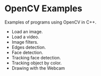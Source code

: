 # OpenCV Examples
Examples of programs using OpenCV in C++.<br>
<ul>
  <li>Load an image.</li>
  <li>Load a video.</li>
  <li>Image filters.</a></li>
  <li>Edges detection.</a></li>
  <li>Face detection.</li>
  <li>Tracking face detection.</li>
  <li>Tracking object by color.</li>
  <li>Drawing with the Webcam</li>
</ul>
